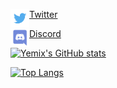 <a     align="left" href="https://twitter.com/notfound444">
  <img align="left" src="https://github.com/yemix/yemix/blob/master/TwitterLogo.png?raw=true" height="30px" width="30px"/>
  <p   align="left">Twitter</p>
</a>

<a     align="left" href="https://discord.com/users/699407455926485064">
  <img align="left" src="https://github.com/yemix/yemix/blob/master/DiscordLogo.png?raw=true" height="30px" width="30px"/>
  <p   align="left">Discord</p>
</a>

[![Yemix's GitHub stats](https://github-readme-stats.vercel.app/api?username=yemix)](https://github.com/hoodgail)

[![Top Langs](https://github-readme-stats.vercel.app/api/top-langs/?username=anuraghazra&layout=compact)](https://github.com/anuraghazra/github-readme-stats)
